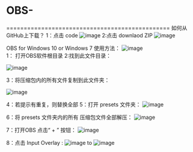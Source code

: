 # OBS-

===============================================
如何从GitHub上下载？
1：点击 code
![image](https://user-images.githubusercontent.com/96828023/180638644-55a4b041-aecc-4b71-8245-9f1a019fd5d9.png)
2:点击 downlaod ZIP
![image](https://user-images.githubusercontent.com/96828023/180638663-37bd5d3c-22e2-4ff4-938c-985c19f07966.png)

OBS for Windows 10 or Windows 7
使用方法：
![image](https://user-images.githubusercontent.com/96828023/180638114-d6c7d727-f51e-4167-829b-cac8b21325d7.png)
<br>
1： 打开OBS软件根目录
2:找到此文件目录：

![image](https://user-images.githubusercontent.com/96828023/180638217-d5f1fa8b-f218-42c5-b2fd-d0d81ba71d4a.png)

3：将压缩包内的所有文件复制到此文件夹：

![image](https://user-images.githubusercontent.com/96828023/180638267-6c913803-cc54-46b1-94fd-2a090f26248d.png)

4：若提示有重复，则替换全部
5：打开 presets 文件夹：
![image](https://user-images.githubusercontent.com/96828023/180638348-19c48b1b-b9a9-4ffd-8d73-292fa46aa767.png)

6：将 presets 文件夹内的所有 压缩包文件全部解压：
![image](https://user-images.githubusercontent.com/96828023/180638385-1c88f0e3-fe00-4936-8d31-e37efd614d2f.png)

7：打开OBS  点击“ + ” 按钮：
![image](https://user-images.githubusercontent.com/96828023/180638445-36f97e84-d6ca-4afc-b733-1701123fbc56.png)

 8：点击   Input Overlay :
 ![image](https://user-images.githubusercontent.com/96828023/180638481-37201485-547f-46c5-926d-151e0bb95e3a.png)
to
![image](https://user-images.githubusercontent.com/96828023/180638491-7d377574-ec94-42d4-9f23-dc48c79af6cd.png)
